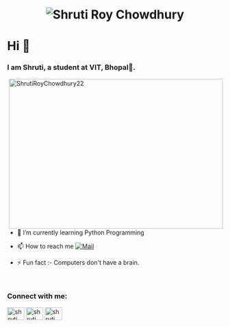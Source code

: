 <h1 align="center">
  <img src="https://github.com/ShrutiRoyChowdhury22/algorithms/blob/2863e483d8c6a9afdeb0b876d65f88903cfb931e/name.svg" alt="Shruti Roy Chowdhury" />
</h1>
<h1>Hi 👋</h1>
<h3>I am Shruti, a student at VIT, Bhopal🌟.</h3>

<p><img align="right" src="https://github.com/ShrutiRoyChowdhury22/algorithms/blob/2863e483d8c6a9afdeb0b876d65f88903cfb931e/code.gif" alt="ShrutiRoyChowdhury22" height="350" width="500" /></p>

- 🌱 I’m currently learning Python Programming

- 📫 How to reach me [![Mail](https://img.shields.io/badge/email-EA4335?style=for-the-badge&logo=Gmail&logoColor=white)](mailto:shrutiroychowdhury22@gamil.com)

- ⚡ Fun fact :- Computers don't have a brain.

<br>

<h3 align="left">Connect with me:</h3>
<p align="left">
  <a href="https://www.linkedin.com/in/shruti-roy-chowdhury-725919246/" target="blank"><img align="center"
      src="https://raw.githubusercontent.com/rahuldkjain/github-profile-readme-generator/master/src/images/icons/Social/linked-in-alt.svg"
      alt="shruti" height="30" width="40" /></a>
  <a href="https://www.instagram.com/_imshruti._/" target="blank"><img align="center"
      src="https://raw.githubusercontent.com/rahuldkjain/github-profile-readme-generator/master/src/images/icons/Social/instagram.svg"
      alt="shruti" height="30" width="40" /></a>
  <a href="https://www.hackerrank.com/shrutiroychowdh1" target="blank"><img align="center"
      src="https://raw.githubusercontent.com/rahuldkjain/github-profile-readme-generator/master/src/images/icons/Social/hackerrank.svg"
      alt="shruti" height="30" width="40" /></a>


